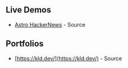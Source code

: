 ## Live Demos

- [Astro HackerNews](https://astro-hackernews-demo.vercel.app/) - Source

## Portfolios

- [https://kld.dev/](https://kld.dev/) - Source
